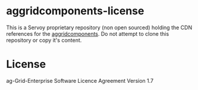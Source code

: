 # aggridcomponents-license

This is a Servoy proprietary repository (non open sourced) holding the CDN references for the [aggridcomponents](https://github.com/Servoy/aggridcomponents).
Do not attempt to clone this repository or copy it's content.

# License

ag-Grid-Enterprise Software Licence Agreement Version 1.7

